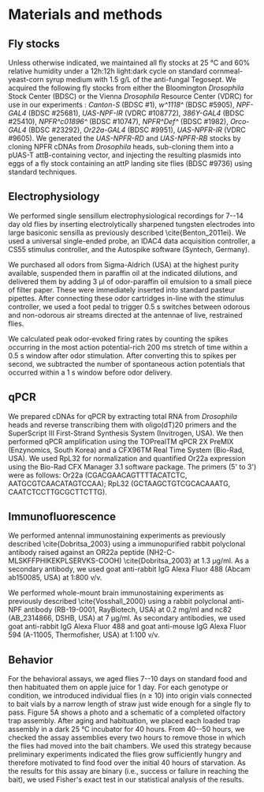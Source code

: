 # Materials and methods
## Fly stocks
Unless otherwise indicated, we maintained all fly stocks at 25 °C and 60% relative humidity under a 12h:12h light:dark cycle on standard cornmeal-yeast-corn syrup medium with 1.5 g/L of the anti-fungal Tegosept.
We acquired the following fly stocks from either the Bloomington _Drosophila_ Stock Center (BDSC) or the Vienna _Drosophila_ Resource Center (VDRC) for use in our experiments :  _Canton-S_ (BDSC #1), _w^1118^_ (BDSC #5905), _NPF-GAL4_ (BDSC #25681), _UAS-NPF-IR_ (VDRC #108772), _386Y-GAL4_ (BDSC #25410), _NPFR^c01896^_ (BDSC #10747), _NPFR^Def^_ (BDSC #1982), _Orco-GAL4_ (BDSC #23292), _Or22a-GAL4_  (BDSC #9951), _UAS-NPFR-IR_ (VDRC #9605).
We generated the _UAS-NPFR-RD_ and _UAS-NPFR-RB_ stocks by cloning NPFR cDNAs from _Drosophila_ heads, sub-cloning them into a pUAS-T attB-containing vector, and injecting the resulting plasmids into eggs of a fly stock containing an attP landing site flies (BDSC #9736) using standard techniques.

## Electrophysiology
We performed single sensillum electrophysiological recordings for 7--14 day old flies by inserting electrolytically sharpened tungsten electrodes into large basiconic sensilla as previously described \cite{Benton_2011ei}.
We used a universal single-ended probe, an IDAC4 data acquisition controller, a CS55 stimulus controller, and the Autospike software (Syntech, Germany).

We purchased all odors from Sigma-Aldrich (USA) at the highest purity available, suspended them in paraffin oil at the indicated dilutions, and delivered them by adding 3 µl of odor-paraffin oil emulsion to a small piece of filter paper.
These were immediately inserted into standard pasteur pipettes.
After connecting these odor cartridges in-line with the stimulus controller, we used a foot pedal to trigger 0.5 s switches between odorous and non-odorous air streams directed at the antennae of live, restrained flies.

We calculated peak odor-evoked firing rates by counting the spikes occurring in the most action potential-rich 200 ms stretch of time within a 0.5 s window after odor stimulation.
After converting this to spikes per second, we subtracted the number of spontaneous action potentials that occurred within a 1 s window before odor delivery.

## qPCR
We prepared cDNAs for qPCR by extracting total RNA from _Drosophila_ heads and reverse transcribing them with oligo(dT)20 primers and the SuperScript III First-Strand Synthesis System (Invitrogen, USA).
We then performed qPCR amplification using the TOPrealTM qPCR 2X PreMIX (Enzynomics, South Korea) and a CFX96TM Real Time System (Bio-Rad, USA).
We used RpL32 for normalization and quantified Or22a expression using the Bio-Rad CFX Manager 3.1 software package.
The primers (5' to 3') were as follows: Or22a (CGACGAACAGTTTTACATCTC, AATGCGTCAACATAGTCCAA); RpL32 (GCTAAGCTGTCGCACAAATG, CAATCTCCTTGCGCTTCTTG).

## Immunofluorescence
We performed antennal immunostaining experiments as previously described \cite{Dobritsa_2003} using a immunopurified rabbit polyclonal antibody raised against an OR22a peptide (NH2-C-MLSKFFPHIKEKPLSERVKS-COOH) \cite{Dobritsa_2003} at 1.3 µg/ml.
As a secondary antibody, we used goat anti-rabbit IgG Alexa Fluor 488 (Abcam ab150085, USA) at 1:800 v/v.

We performed whole-mount brain immunostaining experiments as previously described \cite{Vosshall_2000} using a rabbit polyclonal anti-NPF antibody (RB-19-0001, RayBiotech, USA) at 0.2 mg/ml and nc82 (AB_2314866, DSHB, USA) at 7 µg/ml.
As secondary antibodies, we used goat anti-rabbit IgG Alexa Fluor 488 and goat anti-mouse IgG Alexa Fluor 594 (A-11005, Thermofisher, USA) at 1:100 v/v.

## Behavior
For the behavioral assays, we aged flies 7--10 days on standard food and then habituated them on apple juice for 1 day.
For each genotype or condition, we introduced individual flies (n ≥ 10) into origin vials connected to bait vials by a narrow length of straw just wide enough for a single fly to pass.
Figure 5A shows a photo and a schematic of a completed olfactory trap assembly.
After aging and habituation, we placed each loaded trap assembly in a dark 25 °C incubator for 40 hours.
From 40--50 hours, we checked the assay assemblies every two hours to remove those in which the flies had moved into the bait chambers.
We used this strategy because preliminary experiments indicated the flies grow sufficiently hungry and therefore motivated to find food over the initial 40 hours of starvation.
As the results for this assay are binary (i.e., success or failure in reaching the bait), we used Fisher's exact test in our statistical analysis of the results.
